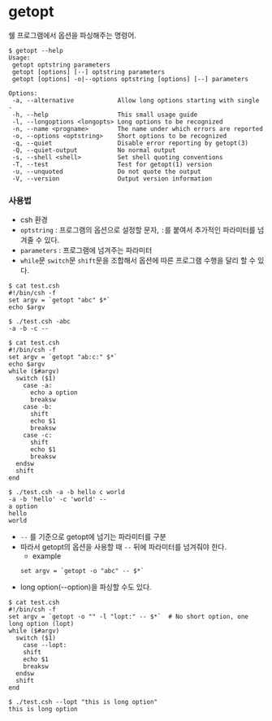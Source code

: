 # getopt
쉘 프로그램에서 옵션을 파싱해주는 명령어.

```
$ getopt --help
Usage:
 getopt optstring parameters
 getopt [options] [--] optstring parameters
 getopt [options] -o|--options optstring [options] [--] parameters

Options:
 -a, --alternative            Allow long options starting with single -
 -h, --help                   This small usage guide
 -l, --longoptions <longopts> Long options to be recognized
 -n, --name <progname>        The name under which errors are reported
 -o, --options <optstring>    Short options to be recognized
 -q, --quiet                  Disable error reporting by getopt(3)
 -Q, --quiet-output           No normal output
 -s, --shell <shell>          Set shell quoting conventions
 -T, --test                   Test for getopt(1) version
 -u, --unquoted               Do not quote the output
 -V, --version                Output version information
```

### 사용법
- csh 환경
- `optstring` : 프로그램의 옵션으로 설정할 문자, `:`를 붙여서 추가적인 파라미터를 넘겨줄 수 있다.
- `parameters` : 프로그램에 넘겨주는 파라미터
- `while`문 `switch`문 `shift`문을 조합해서 옵션에 따른 프로그램 수행을 달리 할 수 있다.
```
$ cat test.csh
#!/bin/csh -f
set argv = `getopt "abc" $*`
echo $argv

$ ./test.csh -abc
-a -b -c --
```

```
$ cat test.csh
#!/bin/csh -f
set argv = `getopt "ab:c:" $*`
echo $argv
while ($#argv)
  switch ($1)
    case -a:
      echo a option
      breaksw
    case -b:
      shift
      echo $1
      breaksw
    case -c:
      shift
      echo $1
      breaksw
  endsw
  shift
end

$ ./test.csh -a -b hello c world
-a -b 'hello' -c 'world' --
a option
hello
world
```

- `--` 를 기준으로 getopt에 넘기는 파라미터를 구분
- 따라서 getopt의 옵션을 사용할 때 `--` 뒤에 파라미터를 넘겨줘야 한다.
  - example
  ```
  set argv = `getopt -o "abc" -- $*`
  ```
- long option(--option)을 파싱할 수도 있다.
```
$ cat test.csh
#!/bin/csh -f
set argv = `getopt -o "" -l "lopt:" -- $*`  # No short option, one long option (lopt)
while ($#argv)
  switch ($1)
    case --lopt:
    shift
    echo $1
    breaksw
  endsw
  shift
end

$ ./test.csh --lopt "this is long option"
this is long option
```
